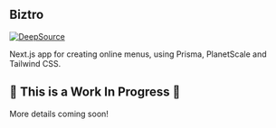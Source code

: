 ## Biztro

[![DeepSource](https://deepsource.io/gh/dkast/biztro.svg/?label=active+issues&show_trend=true&token=ka1uwQTdoJTIVeRZl6gI7ERb)](https://deepsource.io/gh/dkast/biztro/?ref=repository-badge)

Next.js app for creating online menus, using Prisma, PlanetScale and Tailwind CSS.

## 🚧 This is a Work In Progress 🚧

More details coming soon!
